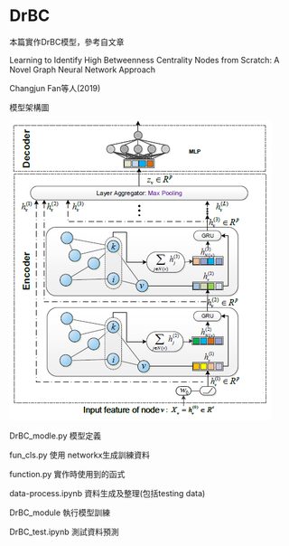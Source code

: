 # DrBC

本篇實作DrBC模型，參考自文章

Learning to Identify High Betweenness Centrality Nodes from
Scratch: A Novel Graph Neural Network Approach

Changjun Fan等人(2019)

模型架構圖

![542](https://github.com/ss9636970/DrBC_module-learning/blob/main/readme/DrBC.png)



DrBC_modle.py  模型定義

fun_cls.py 使用 networkx生成訓練資料

function.py 實作時使用到的函式

data-process.ipynb 資料生成及整理(包括testing data)

DrBC_module  執行模型訓練

DrBC_test.ipynb  測試資料預測



